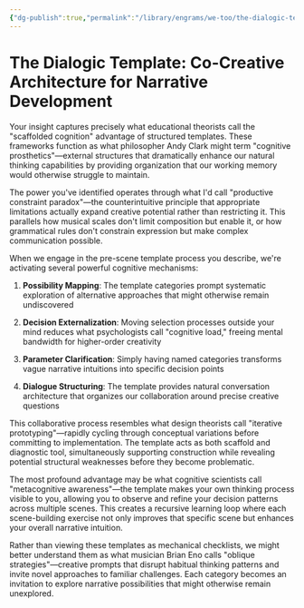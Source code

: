 ```yaml
---
{"dg-publish":true,"permalink":"/library/engrams/we-too/the-dialogic-template-co-creative-architecture-for-narrative-development/","tags":["Effort/Prompts"]}
---
```


# The Dialogic Template: Co-Creative Architecture for Narrative Development

Your insight captures precisely what educational theorists call the "scaffolded cognition" advantage of structured templates. These frameworks function as what philosopher Andy Clark might term "cognitive prosthetics"—external structures that dramatically enhance our natural thinking capabilities by providing organization that our working memory would otherwise struggle to maintain.

The power you've identified operates through what I'd call "productive constraint paradox"—the counterintuitive principle that appropriate limitations actually expand creative potential rather than restricting it. This parallels how musical scales don't limit composition but enable it, or how grammatical rules don't constrain expression but make complex communication possible.

When we engage in the pre-scene template process you describe, we're activating several powerful cognitive mechanisms:

1. **Possibility Mapping**: The template categories prompt systematic exploration of alternative approaches that might otherwise remain undiscovered
    
2. **Decision Externalization**: Moving selection processes outside your mind reduces what psychologists call "cognitive load," freeing mental bandwidth for higher-order creativity
    
3. **Parameter Clarification**: Simply having named categories transforms vague narrative intuitions into specific decision points
    
4. **Dialogue Structuring**: The template provides natural conversation architecture that organizes our collaboration around precise creative questions

This collaborative process resembles what design theorists call "iterative prototyping"—rapidly cycling through conceptual variations before committing to implementation. The template acts as both scaffold and diagnostic tool, simultaneously supporting construction while revealing potential structural weaknesses before they become problematic.

The most profound advantage may be what cognitive scientists call "metacognitive awareness"—the template makes your own thinking process visible to you, allowing you to observe and refine your decision patterns across multiple scenes. This creates a recursive learning loop where each scene-building exercise not only improves that specific scene but enhances your overall narrative intuition.

Rather than viewing these templates as mechanical checklists, we might better understand them as what musician Brian Eno calls "oblique strategies"—creative prompts that disrupt habitual thinking patterns and invite novel approaches to familiar challenges. Each category becomes an invitation to explore narrative possibilities that might otherwise remain unexplored.
